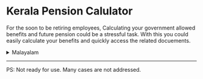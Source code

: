 # Kerala Pension Calulator

For the soon to be retiring employees, Calculating your government allowed benefits and future pension could be a stressful task. With this you could easily calculate your benefits and quickly access the related docuements.

<details><summary> Malayalam </summary>

വിരമിക്കുന്ന സർക്കാൻ ഉദ്യോഗസ്ത്റ്റരുടെ ഏറ്റവും വലിയ ആശങ്കകളിൽ ഒന്നാണ് തനിക്കും കുടുംബത്തിനും സർക്കാൻ അനുവദിക്കുന്ന ആനുകൂല്യങ്ങളും പ്രതിമാസം ലഭിക്കുന്ന് പെൻഷനും. ഇവ നിങ്ങൾക്ക് എളുപ്പത്തിൽ കണക്കാനും അനുബന്ധ രേഖകൾ പെട്ടെന്ന് ലഭ്യമാക്കാനുമുള്ള ഒരു ചെറിയ ശ്രമം.
</details>


-----

PS: Not ready for use. Many cases are not addressed.
